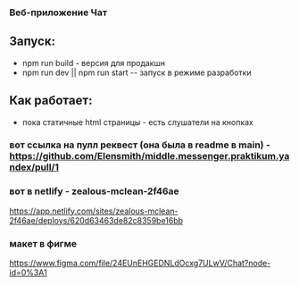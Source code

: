 ### Веб-приложение Чат

## Запуск:

- npm run build - версия для продакшн
- npm run dev || npm run start -- запуск в режиме разработки

## Как работает:

- пока статичные html страницы - есть слушатели на кнопках

###  вот ссылка на пулл реквест (она была в readme в main) - https://github.com/Elensmith/middle.messenger.praktikum.yandex/pull/1
### вот в netlify - zealous-mclean-2f46ae 
https://app.netlify.com/sites/zealous-mclean-2f46ae/deploys/620d63463de82c8359be16bb 

### макет в фигме
https://www.figma.com/file/24EUnEHGEDNLdOcxg7ULwV/Chat?node-id=0%3A1
